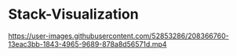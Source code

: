 # Stack-Visualization



https://user-images.githubusercontent.com/52853286/208366760-13eac3bb-1843-4965-9689-878a8d56571d.mp4

